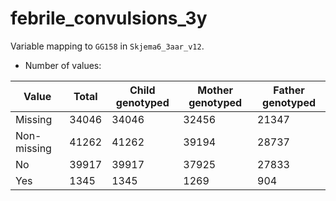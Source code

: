 # febrile_convulsions_3y
Variable mapping to `GG158` in `Skjema6_3aar_v12`.
- Number of values:

| Value | Total | Child genotyped | Mother genotyped | Father genotyped |
| ----- | ----- | --------------- | ---------------- | ---------------- |
| Missing | 34046 | 34046 | 32456 | 21347 |
| Non-missing | 41262 | 41262 | 39194 | 28737 |
| No | 39917 | 39917 | 37925 |27833 |
| Yes | 1345 | 1345 | 1269 |904 |



